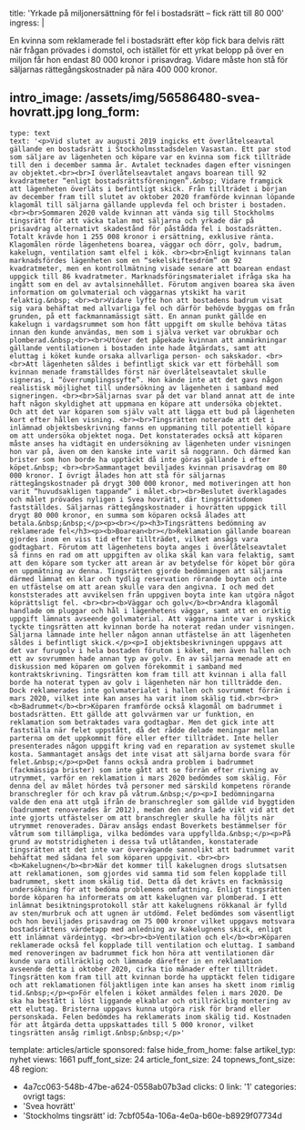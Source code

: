 title: 'Yrkade på miljonersättning för fel i bostadsrätt – fick rätt till 80 000'
ingress: |
  <p>En kvinna som reklamerade fel i bostadsrätt efter köp fick bara delvis rätt när frågan prövades i domstol, och istället för ett yrkat belopp på över en miljon får hon endast 80 000 kronor i prisavdrag. Vidare måste hon stå för säljarnas rättegångskostnader på nära 400 000 kronor.
  </p>
  
intro_image: /assets/img/56586480-svea-hovratt.jpg
long_form:
  -
    type: text
    text: '<p>Vid slutet av augusti 2019 ingicks ett överlåtelseavtal gällande en bostadsrätt i Stockholmsstadsdelen Vasastan. Ett par stod som säljare av lägenheten och köpare var en kvinna som fick tillträde till den i december samma år. Avtalet tecknades dagen efter visningen av objektet.<br><br>I överlåtelseavtalet angavs boarean till 92 kvadratmeter “enligt bostadsrättsföreningen”.&nbsp; Vidare framgick att lägenheten överläts i befintligt skick. Från tillträdet i början av december fram till slutet av oktober 2020 framförde kvinnan löpande klagomål till säljarna gällande upplevda fel och brister i bostaden.<br><br>Sommaren 2020 valde kvinnan att vända sig till Stockholms tingsrätt för att väcka talan mot säljarna och yrkade där på prisavdrag alternativt skadestånd för påstådda fel i bostadsrätten. Totalt krävde hon 1 255 008 kronor i ersättning, exklusive ränta. Klagomålen rörde lägenhetens boarea, väggar och dörr, golv, badrum, kakelugn, ventilation samt elfel i kök. <br><br>Enligt kvinnans talan marknadsfördes lägenheten som en “sekelskiftesdröm” om 92 kvadratmeter, men en kontrollmätning visade senare att boarean endast uppgick till 86 kvadratmeter. Marknadsföringsmaterialet ifråga ska ha ingått som en del av avtalsinnehållet. Förutom angiven boarea ska även information om golvmaterial och väggarnas ytskikt ha varit felaktig.&nbsp; <br><br>Vidare lyfte hon att bostadens badrum visat sig vara behäftat med allvarliga fel och därför behövde byggas om från grunden, på ett fackmannamässigt sätt. En annan punkt gällde en kakelugn i vardagsrummet som hon fått uppgift om skulle behöva tätas innan den kunde användas, men som i själva verket var obrukbar och plomberad.&nbsp;<br><br>Utöver det påpekade kvinnan att anmärkningar gällande ventilationen i bostaden inte hade åtgärdats, samt att eluttag i köket kunde orsaka allvarliga person- och sakskador. <br><br>Att lägenheten såldes i befintligt skick var ett förbehåll som kvinnan menade framställdes först när överlåtelseavtalet skulle signeras, i “överrumplingssyfte”. Hon kände inte att det gavs någon realistisk möjlighet till undersökning av lägenheten i samband med signeringen. <br><br>Säljarnas svar på det var bland annat att de inte haft någon skyldighet att uppmana en köpare att undersöka objektet. Och att det var köparen som själv valt att lägga ett bud på lägenheten kort efter hållen visning. <br><br>Tingsrätten noterade att det i inlämnad objektsbeskrivning fanns en uppmaning till potentiell köpare om att undersöka objektet noga. Det konstaterades också att köparen måste anses ha vidtagit en undersökning av lägenheten under visningen hon var på, även om den kanske inte varit så noggrann. Och därmed kan brister som hon borde ha upptäckt då inte göras gällande i efter köpet.&nbsp; <br><br>Sammantaget beviljades kvinnan prisavdrag om 80 000 kronor. I övrigt ålades hon att stå för säljarnas rättegångskostnader på drygt 300 000 kronor, med motiveringen att hon varit “huvudsakligen tappande” i målet.<br><br>Beslutet överklagades och målet prövades nyligen i Svea hovrätt, där tingsrättsdomen fastställdes. Säljarnas rättegångskostnader i hovrätten uppgick till drygt 80 000 kronor, en summa som köparen också ålades att betala.&nbsp;&nbsp;</p><p><br></p><h3>Tingsrättens bedömning av reklamerade fel</h3><p><b>Boarean<br></b>Reklamation gällande boarean gjordes inom en viss tid efter tillträdet, vilket ansågs vara godtagbart. Förutom att lägenhetens boyta anges i överlåtelseavtalet så finns en rad om att uppgiften av olika skäl kan vara felaktig, samt att den köpare som tycker att arean är av betydelse för köpet bör göra en uppmätning av denna. Tingsrätten gjorde bedömningen att säljarna därmed lämnat en klar och tydlig reservation rörande boytan och inte en utfästelse om att arean skulle vara den angivna. I och med det konststerades att avvikelsen från uppgiven boyta inte kan utgöra något köprättsligt fel. <br><br><b>Väggar och golv</b><br>Andra klagomål handlade om pluggar och hål i lägenhetens väggar, samt att en oriktig uppgift lämnats avseende golvmaterial. Att väggarna inte var i nyskick tyckte tingsrätten att kvinnan borde ha noterat redan under visningen. Säljarna lämnade inte heller någon annan utfästelse än att lägenheten såldes i befintligt skick.</p><p>I objektsbeskrivningen uppgavs att det var furugolv i hela bostaden förutom i köket, men även hallen och ett av sovrummen hade annan typ av golv. En av säljarna menade att en diskussion med köparen om golven förekommit i samband med kontraktskrivning. Tingsrätten kom fram till att kvinnan i alla fall borde ha noterat typen av golv i lägenheten när hon tillträdde den. Dock reklamerades inte golvmaterialet i hallen och sovrummet förrän i mars 2020, vilket inte kan anses ha varit inom skälig tid.<br><br><b>Badrummet</b><br>Köparen framförde också klagomål om badrummet i bostadsrätten. Ett gällde att golvvärmen var ur funktion, en reklamation som betraktades vara godtagbar. Men det gick inte att fastställa när felet uppstått, då det rådde delade meningar mellan parterna om det uppkommit före eller efter tillträdet. Inte heller presenterades någon uppgift kring vad en reparation av systemet skulle kosta. Sammantaget ansågs det inte visat att säljarna borde svara för felet.&nbsp;</p><p>Det fanns också andra problem i badrummet (fackmässiga brister) som inte gått att se förrän efter rivning av utrymmet, varför en reklamation i mars 2020 bedömdes som skälig. För denna del av målet hördes två personer med särskild kompetens rörande branschregler för och krav på våtrum.&nbsp;</p><p>I bedömningarna valde den ena att utgå ifrån de branschregler som gällde vid byggtiden (badrummet renoverades år 2012), medan den andra lade vikt vid att det inte gjorts utfästelser om att branschregler skulle ha följts när utrymmet renoverades. Därav ansågs endast Boverkets bestämmelser för våtrum som tillämpliga, vilka bedömdes vara uppfyllda.&nbsp;</p><p>På grund av motstridigheten i dessa två utlåtanden, konstaterade tingsrätten att det inte var övervägande sannolikt att badrummet varit behäftat med sådana fel som köparen uppgivit. <br><br><b>Kakelugnen</b><br>När det kommer till kakelugnen drogs slutsatsen att reklamationen, som gjordes vid samma tid som felen kopplade till badrummet, skett inom skälig tid. Detta då det krävts en fackmässig undersökning för att bedöma problemens omfattning. Enligt tingsrätten borde köparen ha informerats om att kakelugnen var plomberad. I ett inlämnat besiktningsprotokoll står att kakelugnens rökkanal är fylld av sten/murbruk och att ugnen är utdömd. Felet bedömdes som väsentligt och hon beviljades prisavdrag om 75 000 kronor vilket uppgavs motsvara bostadsrättens värdetapp med anledning av kakelugnens skick, enligt ett inlämnat värdeintyg. <br><br><b>Ventilation och el</b><br>Köparen reklamerade också fel kopplade till ventilation och eluttag. I samband med renoveringen av badrummet fick hon höra att ventilationen där kunde vara otillräcklig och lämnade därefter in en reklamation avseende detta i oktober 2020, cirka tio månader efter tillträdet. Tingsrätten kom fram till att kvinnan borde ha upptäckt felen tidigare och att reklamationen följaktligen inte kan anses ha skett inom rimlig tid.&nbsp;</p><p>För elfelen i köket anmäldes felen i mars 2020. De ska ha bestått i löst liggande elkablar och otillräcklig montering av ett eluttag. Bristerna uppgavs kunna utgöra risk för brand eller personskada. Felen bedömdes ha reklamerats inom skälig tid. Kostnaden för att åtgärda detta uppskattades till 5 000 kronor, vilket tingsrätten ansåg rimligt.&nbsp;&nbsp;</p>'
template: articles/article
sponsored: false
hide_from_home: false
artikel_typ: nyhet
views: 1661
puff_font_size: 24
article_font_size: 24
topnews_font_size: 48
region:
  - 4a7cc063-548b-47be-a624-0558ab07b3ad
clicks: 0
link: '1'
categories: ovrigt
tags:
  - 'Svea hovrätt'
  - 'Stockholms tingsrätt'
id: 7cbf054a-106a-4e0a-b60e-b8929f07734d
